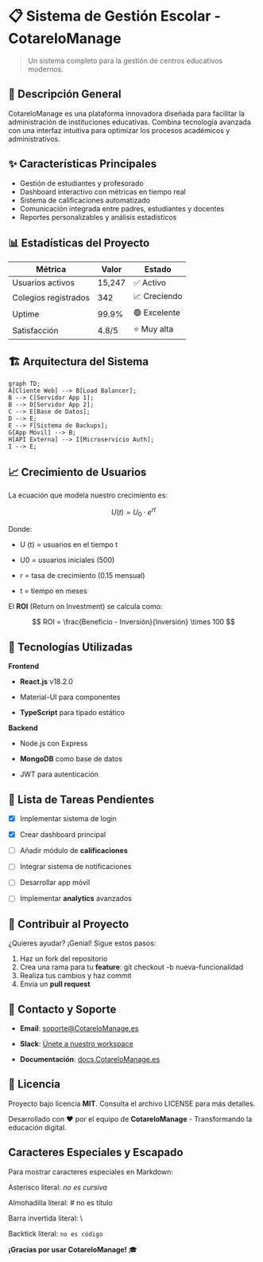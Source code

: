 # 📋 Sistema de Gestión Escolar - CotareloManage

> Un sistema completo para la gestión de centros educativos modernos.

## 🎯 Descripción General

CotareloManage es una plataforma innovadora diseñada para facilitar la administración de instituciones educativas. Combina tecnología avanzada con una interfaz intuitiva para optimizar los procesos académicos y administrativos.

## ✨ Características Principales

- Gestión de estudiantes y profesorado
- Dashboard interactivo con métricas en tiempo real
- Sistema de calificaciones automatizado
- Comunicación integrada entre padres, estudiantes y docentes
- Reportes personalizables y análisis estadísticos

## 📊 Estadísticas del Proyecto

| Métrica              | Valor  | Estado       |
| -------------------- | ------ | ------------ |
| Usuarios activos     | 15,247 | ✅ Activo    |
| Colegios registrados | 342    | 📈 Creciendo |
| Uptime               | 99.9%  | 🟢 Excelente |
| Satisfacción         | 4.8/5  | ⭐ Muy alta  |

## 🏗 Arquitectura del Sistema

```mermaid
graph TD;
A[Cliente Web] --> B[Load Balancer];
B --> C[Servidor App 1];
B --> D[Servidor App 2];
C --> E[Base de Datos];
D --> E;
E --> F[Sistema de Backups];
G[App Móvil] --> B;
H[API Externa] --> I[Microservicio Auth];
I --> E;

```
## 📈 Crecimiento de Usuarios
La ecuación que modela nuestro crecimiento es:

$$
U(t) = U_0 \cdot e^{rt}
$$

Donde:

- U (t) = usuarios en el tiempo t

- U0 = usuarios iniciales (500)

- r = tasa de crecimiento (0.15 mensual)

- t = tiempo en meses

El **ROI** (Return on Investment) se calcula como:  

$$
ROI = \frac{Beneficio - Inversión}{Inversión} \times 100
$$

## 🔧 Tecnologías Utilizadas

**Frontend**

- **React.js** v18.2.0

- Material-UI para componentes

- **TypeScript** para tipado estático

**Backend**

- Node.js con Express

- **MongoDB** como base de datos

- JWT para autenticación

## 📝 Lista de Tareas Pendientes

- [x] Implementar sistema de login

- [x] Crear dashboard principal

- [ ] Añadir módulo de **calificaciones**

- [ ] Integrar sistema de notificaciones

- [ ] Desarrollar app móvil

- [ ] Implementar **analytics** avanzados


## 🤝 Contribuir al Proyecto

¿Quieres ayudar? ¡Genial! Sigue estos pasos:
1. Haz un fork del repositorio
2. Crea una rama para tu **feature**: git checkout -b nueva-funcionalidad
3. Realiza tus cambios y haz commit
4. Envía un **pull request**

## 📧 Contacto y Soporte

- **Email**: soporte@CotareloManage.es

- **Slack**: [Únete a nuestro workspace]()

- **Documentación**: [docs.CotareloManage.es]()

## 📜 Licencia

Proyecto bajo licencia **MIT**. Consulta el archivo LICENSE para más detalles.

Desarrollado con ❤️ por el equipo de **CotareloManage** - Transformando la educación digital.

## Caracteres Especiales y Escapado
Para mostrar caracteres especiales en Markdown:

Asterisco literal: *no es cursiva*

Almohadilla literal: # no es título

Barra invertida literal: \

Backtick literal: `no es código`

**¡Gracias por usar CotareloManage!** 🎓